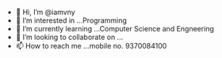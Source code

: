 - 👋 Hi, I’m @iamvny
- 👀 I’m interested in ...Programming
- 🌱 I’m currently learning ...Computer Science and Engneering
- 💞️ I’m looking to collaborate on ...
- 📫 How to reach me ...mobile no. 9370084100

<!---
iamvny/iamvny is a ✨ special ✨ repository because its `README.md` (this file) appears on your GitHub profile.
You can click the Preview link to take a look at your changes.
--->
